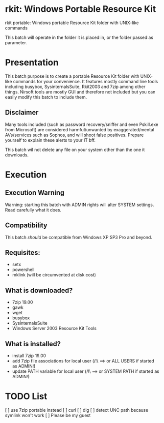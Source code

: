 # rkit: Windows Portable Resource Kit
rkit portable: Windows portable Resource Kit folder with UNIX-like commands

This batch will operate in the folder it is placed in, or the folder passed as parameter.

# Presentation
This batch purpose is to create a portable Resource Kit folder with UNIX-like commands for your convenience.
It features mostly command line tools including busybox, SysinternalsSuite, Rkit2003 and 7zip among other things.
Nirsoft tools are mostly GUI and therefore not included but you can easily modify this batch to include them.

## Disclaimer
Many tools included (such as password recovery/sniffer and even Pskill.exe from Microsoft) are considered 
harmful/unwanted by exaggerated/mental AVs/services such as Sophos, and will shoot false positives.
Prepare yourself to explain these alerts to your IT bff.

This batch wil not delete any file on your system other than the one it downloads.

# Execution
## Execution Warning
Warning: starting this batch with ADMIN rights will alter SYSTEM settings. Read carefully what it does.

## Compatibility
This batch *should* be compatible from Windows XP SP3 Pro and beyond.

## Requisites: 
* setx
* powershell
* mklink (will be circumvented at disk cost)

## What is downloaded?
- 7zip 19.00
- gawk
- wget
- busybox
- SysinternalsSuite
- Windows Server 2003 Resource Kit Tools

## What is installed?
+ install 7zip 19.00
+ add 7zip file associations for local user  (/!\ ==> or ALL USERS   if started as ADMIN!)
+ update PATH variable for local user        (/!\ ==> or SYSTEM PATH if started as ADMIN!)

# TODO List
[ ] use 7zip portable instead
[ ] curl
[ ] dig
[ ] detect UNC path because symlink won't work
[ ] Please be my guest
